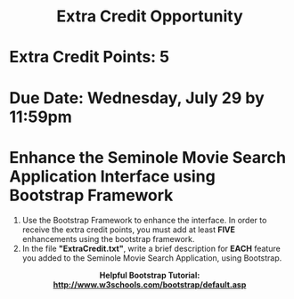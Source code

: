 <center><h1><b>Extra Credit Opportunity</b></h1></center>

<h1><b>Extra Credit Points: </b> 5</h1>

<h1><b>Due Date:</b> Wednesday, July 29 by 11:59pm </h1>

<h1><b>Enhance the Seminole Movie Search Application Interface using Bootstrap Framework</b></h1>

<ol>
<li>
Use the Bootstrap Framework to enhance the interface. In order to receive the extra credit points, you must add at least <b>FIVE</b> enhancements using the bootstrap framework.
</li>
<li>In the file <b>"ExtraCredit.txt"</b>, write a brief description for <b>EACH</b> feature you added to the Seminole Movie Search Application, using Bootstrap.
</li>
</ol>

<b><center>Helpful Bootstrap Tutorial: http://www.w3schools.com/bootstrap/default.asp</center></b>